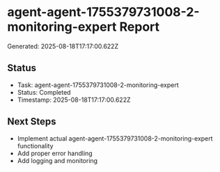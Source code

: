 # agent-agent-1755379731008-2-monitoring-expert Report

Generated: 2025-08-18T17:17:00.622Z

## Status
- Task: agent-agent-1755379731008-2-monitoring-expert
- Status: Completed
- Timestamp: 2025-08-18T17:17:00.622Z

## Next Steps
- Implement actual agent-agent-1755379731008-2-monitoring-expert functionality
- Add proper error handling
- Add logging and monitoring

